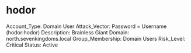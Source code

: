 # hodor

Account_Type: Domain User
Attack_Vector: Password = Username (hodor:hodor)
Description: Brainless Giant
Domain: north.sevenkingdoms.local
Group_Membership: Domain Users
Risk_Level: Critical
Status: Active